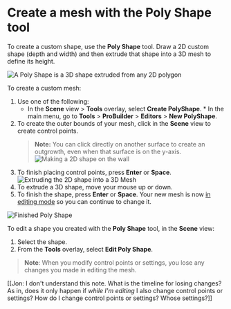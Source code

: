 # Create a mesh with the Poly Shape tool

To create a custom shape, use the **Poly Shape** tool. Draw a 2D custom shape (depth and width) and then extrude that shape into a 3D mesh to define its height. 

![A Poly Shape is a 3D shape extruded from any 2D polygon](images/PolyShape_HeaderImage.png)

To create a custom mesh:

1. Use one of the following:
    * In the **Scene** view > **Tools** overlay, select **Create PolyShape**.
    * In the main menu, go to **Tools** > **ProBuilder** > **Editors** > **New PolyShape**.
1. To create the outer bounds of your mesh, click in the **Scene** view to create control points.
    > **Note:** You can click directly on another surface to create an outgrowth, even when that surface is on the y-axis. 
    ![Making a 2D shape on the wall](images/PolyShape_Draw1.png)
1. To finish placing control points, press **Enter** or **Space**.
    ![Extruding the 2D shape into a 3D Mesh](images/PolyShape_Draw2.png)
1. To extrude a 3D shape, move your mouse up or down.
1. To finish the shape, press **Enter** or **Space**. Your new mesh is now [in editing mode](polyshape.md) so you can continue to change it.

![Finished Poly Shape](images/PolyShape_Draw3.png)

To edit a shape you created with the **Poly Shape** tool, in the **Scene** view:

1. Select the shape.
1. From the **Tools** overlay, select **Edit Poly Shape**.

> **Note**: When you modify control points or settings, you lose any changes you made in editing the mesh.

[[Jon: I don't understand this note. What is the timeline for losing changes? As in, does it only happen if *while I'm editing* I also change control points or settings? How do I change control points or settings? Whose settings?]]